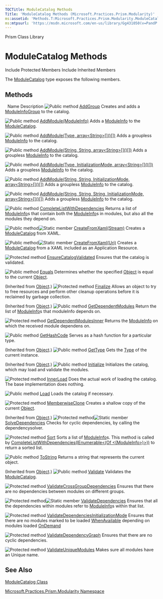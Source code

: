 ```yaml
---
TOCTitle: ModuleCatalog Methods
Title: 'ModuleCatalog Methods (Microsoft.Practices.Prism.Modularity)'
ms:assetid: 'Methods.T:Microsoft.Practices.Prism.Modularity.ModuleCatalog'
ms:mtpsurl: 'https://msdn.microsoft.com/en-us/library/Gg431050(v=PandP.50)'
---
```


Prism Class Library

ModuleCatalog Methods
=====================

Include Protected Members
Include Inherited Members

The [ModuleCatalog](https://msdn.microsoft.com/t:microsoft.practices.prism.modularity.modulecatalog) type exposes the following members.

Methods
-------

<span id="methodTableToggle"></span>
 
Name
Description
![](https://msdn.microsoft.com/en-us/Gg431050.pubmethod(en-us,PandP.50).gif "Public method")
[AddGroup](https://msdn.microsoft.com/m:microsoft.practices.prism.modularity.modulecatalog.addgroup(microsoft.practices.prism.modularity.initializationmode%2csystem.string%2cmicrosoft.practices.prism.modularity.moduleinfo%5b%5d))
Creates and adds a [ModuleInfoGroup](https://msdn.microsoft.com/t:microsoft.practices.prism.modularity.moduleinfogroup) to the catalog.

![](https://msdn.microsoft.com/en-us/Gg431050.pubmethod(en-us,PandP.50).gif "Public method")
[AddModule(ModuleInfo)](https://msdn.microsoft.com/m:microsoft.practices.prism.modularity.modulecatalog.addmodule(microsoft.practices.prism.modularity.moduleinfo))
Adds a [ModuleInfo](https://msdn.microsoft.com/t:microsoft.practices.prism.modularity.moduleinfo) to the [ModuleCatalog](https://msdn.microsoft.com/t:microsoft.practices.prism.modularity.modulecatalog).

![](https://msdn.microsoft.com/en-us/Gg431050.pubmethod(en-us,PandP.50).gif "Public method")
[AddModule(Type, array&lt;String&gt;\[\]()\[\])](https://msdn.microsoft.com/m:microsoft.practices.prism.modularity.modulecatalog.addmodule(system.type%2csystem.string%5b%5d))
Adds a groupless [ModuleInfo](https://msdn.microsoft.com/t:microsoft.practices.prism.modularity.moduleinfo) to the catalog.

![](https://msdn.microsoft.com/en-us/Gg431050.pubmethod(en-us,PandP.50).gif "Public method")
[AddModule(String, String, array&lt;String&gt;\[\]()\[\])](https://msdn.microsoft.com/m:microsoft.practices.prism.modularity.modulecatalog.addmodule(system.string%2csystem.string%2csystem.string%5b%5d))
Adds a groupless [ModuleInfo](https://msdn.microsoft.com/t:microsoft.practices.prism.modularity.moduleinfo) to the catalog.

![](https://msdn.microsoft.com/en-us/Gg431050.pubmethod(en-us,PandP.50).gif "Public method")
[AddModule(Type, InitializationMode, array&lt;String&gt;\[\]()\[\])](https://msdn.microsoft.com/m:microsoft.practices.prism.modularity.modulecatalog.addmodule(system.type%2cmicrosoft.practices.prism.modularity.initializationmode%2csystem.string%5b%5d))
Adds a groupless [ModuleInfo](https://msdn.microsoft.com/t:microsoft.practices.prism.modularity.moduleinfo) to the catalog.

![](https://msdn.microsoft.com/en-us/Gg431050.pubmethod(en-us,PandP.50).gif "Public method")
[AddModule(String, String, InitializationMode, array&lt;String&gt;\[\]()\[\])](https://msdn.microsoft.com/m:microsoft.practices.prism.modularity.modulecatalog.addmodule(system.string%2csystem.string%2cmicrosoft.practices.prism.modularity.initializationmode%2csystem.string%5b%5d))
Adds a groupless [ModuleInfo](https://msdn.microsoft.com/t:microsoft.practices.prism.modularity.moduleinfo) to the catalog.

![](https://msdn.microsoft.com/en-us/Gg431050.pubmethod(en-us,PandP.50).gif "Public method")
[AddModule(String, String, String, InitializationMode, array&lt;String&gt;\[\]()\[\])](https://msdn.microsoft.com/m:microsoft.practices.prism.modularity.modulecatalog.addmodule(system.string%2csystem.string%2csystem.string%2cmicrosoft.practices.prism.modularity.initializationmode%2csystem.string%5b%5d))
Adds a groupless [ModuleInfo](https://msdn.microsoft.com/t:microsoft.practices.prism.modularity.moduleinfo) to the catalog.

![](https://msdn.microsoft.com/en-us/Gg431050.pubmethod(en-us,PandP.50).gif "Public method")
[CompleteListWithDependencies](https://msdn.microsoft.com/m:microsoft.practices.prism.modularity.modulecatalog.completelistwithdependencies(system.collections.generic.ienumerable%7bmicrosoft.practices.prism.modularity.moduleinfo%7d))
Returns a list of [ModuleInfo](https://msdn.microsoft.com/t:microsoft.practices.prism.modularity.moduleinfo)s that contain both the [ModuleInfo](https://msdn.microsoft.com/t:microsoft.practices.prism.modularity.moduleinfo)s in modules, but also all the modules they depend on.

![](https://msdn.microsoft.com/en-us/Gg431050.pubmethod(en-us,PandP.50).gif "Public method")![](https://msdn.microsoft.com/en-us/Gg431050.static(en-us,PandP.50).gif "Static member")
[CreateFromXaml(Stream)](https://msdn.microsoft.com/m:microsoft.practices.prism.modularity.modulecatalog.createfromxaml(system.io.stream))
Creates a [ModuleCatalog](https://msdn.microsoft.com/t:microsoft.practices.prism.modularity.modulecatalog) from XAML.

![](https://msdn.microsoft.com/en-us/Gg431050.pubmethod(en-us,PandP.50).gif "Public method")![](https://msdn.microsoft.com/en-us/Gg431050.static(en-us,PandP.50).gif "Static member")
[CreateFromXaml(Uri)](https://msdn.microsoft.com/m:microsoft.practices.prism.modularity.modulecatalog.createfromxaml(system.uri))
Creates a [ModuleCatalog](https://msdn.microsoft.com/t:microsoft.practices.prism.modularity.modulecatalog) from a XAML included as an Application Resource.

![](https://msdn.microsoft.com/en-us/Gg431050.protmethod(en-us,PandP.50).gif "Protected method")
[EnsureCatalogValidated](https://msdn.microsoft.com/m:microsoft.practices.prism.modularity.modulecatalog.ensurecatalogvalidated)
Ensures that the catalog is validated.

![](https://msdn.microsoft.com/en-us/Gg431050.pubmethod(en-us,PandP.50).gif "Public method")
[Equals](http://msdn2.microsoft.com/en-us/library/bsc2ak47)
Determines whether the specified [Object](http://msdn2.microsoft.com/en-us/library/e5kfa45b) is equal to the current [Object](http://msdn2.microsoft.com/en-us/library/e5kfa45b).

(Inherited from [Object](http://msdn2.microsoft.com/en-us/library/e5kfa45b).)
![](https://msdn.microsoft.com/en-us/Gg431050.protmethod(en-us,PandP.50).gif "Protected method")
[Finalize](http://msdn2.microsoft.com/en-us/library/4k87zsw7)
Allows an object to try to free resources and perform other cleanup operations before it is reclaimed by garbage collection.

(Inherited from [Object](http://msdn2.microsoft.com/en-us/library/e5kfa45b).)
![](https://msdn.microsoft.com/en-us/Gg431050.pubmethod(en-us,PandP.50).gif "Public method")
[GetDependentModules](https://msdn.microsoft.com/m:microsoft.practices.prism.modularity.modulecatalog.getdependentmodules(microsoft.practices.prism.modularity.moduleinfo))
Return the list of [ModuleInfo](https://msdn.microsoft.com/t:microsoft.practices.prism.modularity.moduleinfo)s that moduleInfo depends on.

![](https://msdn.microsoft.com/en-us/Gg431050.protmethod(en-us,PandP.50).gif "Protected method")
[GetDependentModulesInner](https://msdn.microsoft.com/m:microsoft.practices.prism.modularity.modulecatalog.getdependentmodulesinner(microsoft.practices.prism.modularity.moduleinfo))
Returns the [ModuleInfo](https://msdn.microsoft.com/t:microsoft.practices.prism.modularity.moduleinfo) on which the received module dependens on.

![](https://msdn.microsoft.com/en-us/Gg431050.pubmethod(en-us,PandP.50).gif "Public method")
[GetHashCode](http://msdn2.microsoft.com/en-us/library/zdee4b3y)
Serves as a hash function for a particular type.

(Inherited from [Object](http://msdn2.microsoft.com/en-us/library/e5kfa45b).)
![](https://msdn.microsoft.com/en-us/Gg431050.pubmethod(en-us,PandP.50).gif "Public method")
[GetType](http://msdn2.microsoft.com/en-us/library/dfwy45w9)
Gets the [Type](http://msdn2.microsoft.com/en-us/library/42892f65) of the current instance.

(Inherited from [Object](http://msdn2.microsoft.com/en-us/library/e5kfa45b).)
![](https://msdn.microsoft.com/en-us/Gg431050.pubmethod(en-us,PandP.50).gif "Public method")
[Initialize](https://msdn.microsoft.com/m:microsoft.practices.prism.modularity.modulecatalog.initialize)
Initializes the catalog, which may load and validate the modules.

![](https://msdn.microsoft.com/en-us/Gg431050.protmethod(en-us,PandP.50).gif "Protected method")
[InnerLoad](https://msdn.microsoft.com/m:microsoft.practices.prism.modularity.modulecatalog.innerload)
Does the actual work of loading the catalog. The base implementation does nothing.

![](https://msdn.microsoft.com/en-us/Gg431050.pubmethod(en-us,PandP.50).gif "Public method")
[Load](https://msdn.microsoft.com/m:microsoft.practices.prism.modularity.modulecatalog.load)
Loads the catalog if necessary.

![](https://msdn.microsoft.com/en-us/Gg431050.protmethod(en-us,PandP.50).gif "Protected method")
[MemberwiseClone](http://msdn2.microsoft.com/en-us/library/57ctke0a)
Creates a shallow copy of the current [Object](http://msdn2.microsoft.com/en-us/library/e5kfa45b).

(Inherited from [Object](http://msdn2.microsoft.com/en-us/library/e5kfa45b).)
![](https://msdn.microsoft.com/en-us/Gg431050.protmethod(en-us,PandP.50).gif "Protected method")![](https://msdn.microsoft.com/en-us/Gg431050.static(en-us,PandP.50).gif "Static member")
[SolveDependencies](https://msdn.microsoft.com/m:microsoft.practices.prism.modularity.modulecatalog.solvedependencies(system.collections.generic.ienumerable%7bmicrosoft.practices.prism.modularity.moduleinfo%7d))
Checks for cyclic dependencies, by calling the dependencysolver.

![](https://msdn.microsoft.com/en-us/Gg431050.protmethod(en-us,PandP.50).gif "Protected method")
[Sort](https://msdn.microsoft.com/m:microsoft.practices.prism.modularity.modulecatalog.sort(system.collections.generic.ienumerable%7bmicrosoft.practices.prism.modularity.moduleinfo%7d))
Sorts a list of [ModuleInfo](https://msdn.microsoft.com/t:microsoft.practices.prism.modularity.moduleinfo)s. This method is called by [CompleteListWithDependencies(IEnumerable&lt;(Of &lt;(ModuleInfo&gt;)&gt;))](https://msdn.microsoft.com/m:microsoft.practices.prism.modularity.modulecatalog.completelistwithdependencies(system.collections.generic.ienumerable%7bmicrosoft.practices.prism.modularity.moduleinfo%7d)) to return a sorted list.

![](https://msdn.microsoft.com/en-us/Gg431050.pubmethod(en-us,PandP.50).gif "Public method")
[ToString](http://msdn2.microsoft.com/en-us/library/7bxwbwt2)
Returns a string that represents the current object.

(Inherited from [Object](http://msdn2.microsoft.com/en-us/library/e5kfa45b).)
![](https://msdn.microsoft.com/en-us/Gg431050.pubmethod(en-us,PandP.50).gif "Public method")
[Validate](https://msdn.microsoft.com/m:microsoft.practices.prism.modularity.modulecatalog.validate)
Validates the [ModuleCatalog](https://msdn.microsoft.com/t:microsoft.practices.prism.modularity.modulecatalog).

![](https://msdn.microsoft.com/en-us/Gg431050.protmethod(en-us,PandP.50).gif "Protected method")
[ValidateCrossGroupDependencies](https://msdn.microsoft.com/m:microsoft.practices.prism.modularity.modulecatalog.validatecrossgroupdependencies)
Ensures that there are no dependencies between modules on different groups.

![](https://msdn.microsoft.com/en-us/Gg431050.protmethod(en-us,PandP.50).gif "Protected method")![](https://msdn.microsoft.com/en-us/Gg431050.static(en-us,PandP.50).gif "Static member")
[ValidateDependencies](https://msdn.microsoft.com/m:microsoft.practices.prism.modularity.modulecatalog.validatedependencies(system.collections.generic.ienumerable%7bmicrosoft.practices.prism.modularity.moduleinfo%7d))
Ensures that all the dependencies within modules refer to [ModuleInfo](https://msdn.microsoft.com/t:microsoft.practices.prism.modularity.moduleinfo)s within that list.

![](https://msdn.microsoft.com/en-us/Gg431050.protmethod(en-us,PandP.50).gif "Protected method")
[ValidateDependenciesInitializationMode](https://msdn.microsoft.com/m:microsoft.practices.prism.modularity.modulecatalog.validatedependenciesinitializationmode)
Ensures that there are no modules marked to be loaded [WhenAvailable](https://msdn.microsoft.com/t:microsoft.practices.prism.modularity.initializationmode) depending on modules loaded [OnDemand](https://msdn.microsoft.com/t:microsoft.practices.prism.modularity.initializationmode)

![](https://msdn.microsoft.com/en-us/Gg431050.protmethod(en-us,PandP.50).gif "Protected method")
[ValidateDependencyGraph](https://msdn.microsoft.com/m:microsoft.practices.prism.modularity.modulecatalog.validatedependencygraph)
Ensures that there are no cyclic dependencies.

![](https://msdn.microsoft.com/en-us/Gg431050.protmethod(en-us,PandP.50).gif "Protected method")
[ValidateUniqueModules](https://msdn.microsoft.com/m:microsoft.practices.prism.modularity.modulecatalog.validateuniquemodules)
Makes sure all modules have an Unique name.

See Also
--------

<span id="seeAlsoToggle"></span>
[ModuleCatalog Class](https://msdn.microsoft.com/t:microsoft.practices.prism.modularity.modulecatalog)

[Microsoft.Practices.Prism.Modularity Namespace](https://msdn.microsoft.com/n:microsoft.practices.prism.modularity)

